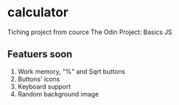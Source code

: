 # calculator
Tiching project from cource The Odin Project: Basics JS

## Featuers soon

1. Work memory, "%" and Sqrt buttons
2. Buttons' icons
3. Keyboard support
4. Random background image
